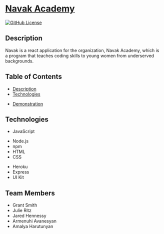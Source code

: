 # [Navak Academy]()

[![GitHub License](https://img.shields.io/badge/License-orange.svg)](Develop/License/MIT.md)
<!-- [![GitHub Test](https://img.shields.io/badge/Test-blue.svg)](#test) -->
<!-- can put technologies here as shield icons and their versions -->

## Description 

Navak is a react application for the organization, Navak Academy, which is a program that teaches coding skills to young women from underserved backgrounds.

## Table of Contents

* [Description](#Description)
* [Technologies](#technologies)
<!-- * [Application](#Application) -->
* [Demonstration](#demonstration)
<!-- * [Instructions](#instructions) -->
<!-- * [Acknowledgements](#acknowledgements) -->
<!-- * [Questions](#questions) -->

## Technologies

* JavaScript
<!-- * Bootstrap
* [Web app manifests](https://developer.mozilla.org/en-US/docs/Mozilla/Add-ons/WebExtensions/manifest.json)
* [Service Worker](https://developers.google.com/web/fundamentals/primers/service-workers)
* [IndexedDB](https://developer.mozilla.org/en-US/docs/Web/API/IndexedDB_API) -->
* Node.js
* npm
* HTML
* CSS
<!-- * [MongoDB](https://docs.mongodb.com/)
* [Mongoose](https://mongoosejs.com/) -->
* Heroku
* Express 
* UI Kit

<!-- ## Application  -->

<!-- ![Finished Product](./finishedApp.png) -->


<!-- ### About Us -->
<!-- ![Application Gif](https://media.giphy.com/media/S98UevhF3irXh5Hadv/giphy.gif) -->
<!-- 
### About Us
![Application Demo](./public/assets/video.gif) -->


<!-- ## Installation

The following installations are needed for this package:
1. npm init 
2. npm i  
3. npm install node
    
Once in the correct directory (server.js), run "npm start"

Deployment Instructions
1. git add .
2. git commit -m "a commit message"
3. git push heroku master
4. heroku open -->


## Team Members
* Grant Smith
* Julie Ritz
* Jared Hennessy 
* Armenuhi Avanesyan
* Amalya Harutunyan 

